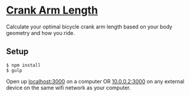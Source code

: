 # [Crank Arm Length](http://crankarmlength.info)

Calculate your optimal bicycle crank arm length based on your body geometry and how you ride.

## Setup
```
$ npm install
$ gulp
```
Open up [localhost:3000](http://localhost:3000) on a computer OR [10.0.0.2:3000](http://10.0.0.2:3000) on any external device on the same wifi network as your computer.